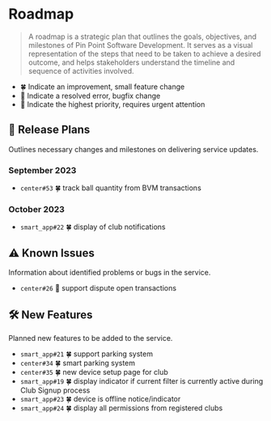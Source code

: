 # Roadmap

> A roadmap is a strategic plan that outlines the goals, objectives, and milestones of Pin Point Software Development. It serves as a visual representation of the steps that need to be taken to achieve a desired outcome, and helps stakeholders understand the timeline and sequence of activities involved.

- 🍀 Indicate an improvement, small feature change
- 🐞 Indicate a resolved error, bugfix change
- 🚨 Indicate the highest priority, requires urgent attention

## 🚧 Release Plans

Outlines necessary changes and milestones on delivering service updates.

### September 2023

- `center#53` 🍀 track ball quantity from BVM transactions

### October 2023

- `smart_app#22` 🍀 display of club notifications

## ⚠️ Known Issues

Information about identified problems or bugs in the service.

- `center#26` 🐞 support dispute open transactions

## 🛠️ New Features

Planned new features to be added to the service.

- `smart_app#21` 🍀 support parking system
- `center#34` 🍀 smart parking system
- `center#35` 🍀 new device setup page for club
- `smart_app#19` 🍀 display indicator if current filter is currently active during Club Signup process
- `smart_app#23` 🍀 device is offline notice/indicator
- `smart_app#24` 🍀 display all permissions from registered clubs

